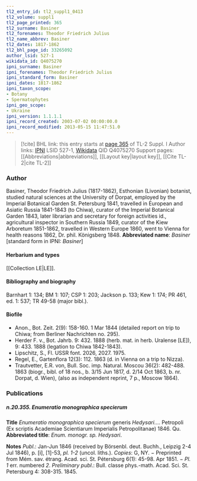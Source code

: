 ```yaml
---
tl2_entry_id: tl2_suppl1_0413
tl2_volume: suppl1
tl2_page_printed: 365
tl2_surname: Basiner
tl2_forenames: Theodor Friedrich Julius
tl2_name_abbrev: Basiner
tl2_dates: 1817-1862
tl2_bhl_page_id: 33265092
author_lsid: 527-1
wikidata_id: Q4075270
ipni_surname: Basiner
ipni_forenames: Theodor Friedrich Julius
ipni_standard_form: Basiner
ipni_dates: 1817-1862
ipni_taxon_scope: 
- Botany
- Spermatophytes
ipni_geo_scope: 
- Ukraine
ipni_version: 1.1.1.1
ipni_record_created: 2003-07-02 00:00:00.0
ipni_record_modified: 2013-05-15 11:47:51.0
---
```


> [!cite] BHL link: this entry starts at [page 365](https://www.biodiversitylibrary.org/page/33265092) of TL-2 Suppl. I
> Author links: [IPNI](https://www.ipni.org/a/527-1) LSID 527-1, [Wikidata](https://www.wikidata.org/wiki/Q4075270) QID Q4075270
> Support pages: [[Abbreviations|abbreviations]], [[Layout key|layout key]], [[Cite TL-2|cite TL-2]]

### Author

Basiner, Theodor Friedrich Julius (1817-1862), Esthonian (Livonian) botanist, studied natural sciences at the University of Dorpat, employed by the Imperial Botanical Garden St. Petersburg 1841, travelled in European and Asiatic Russia 1841-1843 (to Chiwa), curator of the Imperial Botanical Garden 1843, later librarian and secretary for foreign activities id., agricultural inspector in Southern Russia 1849, curator of the Kiew Arboretum 1851-1862, travelled in Western Europe 1860, went to Vienna for health reasons 1862, Dr. phil. Königsberg 1848. 
**Abbreviated name**: *Basiner* \[standard form in IPNI: *Basiner*\]

#### Herbarium and types

[[Collection LE|LE]].

#### Bibliography and biography

Barnhart 1: 134; BM 1: 107; CSP 1: 203; Jackson p. 133; Kew 1: 174; PR 461, ed. 1: 537; TR 49-58 (major bibl.).

#### Biofile

- Anon., Bot. Zeit. 2(9): 158-160. 1 Mar 1844 (detailed report on trip to Chiwa; from Berliner Nachrichten no. 295).
- Herder F. v., Bot. Jahrb. 9: 432. 1888 (herb. mat. in herb. Uralense \[LE\]), 9: 433. 1888 (legation to Chiwa 1842-1843).
- Lipschitz, S., Fl. USSR font. 2026, 2027. 1975.
- Regel, E., Gartenflora 12(3): 112. 1863 (d. in Vienna on a trip to Nizza).
- Trautvetter, E.R. von, Bull. Soc. imp. Natural. Moscou 36(2): 482-488. 1863 (biogr., bibl. of 18 nos., b. 3/15 Jun 1817, d. 2/14 Oct 1863, b. nr. Dorpat, d. Wien), (also as independent reprint, 7 p., Moscow 1864).

### Publications

##### n.20.355. Enumeratio monographica specierum

**Title**
*Enumeratio monographica specierum* generis *Hedysari*.... Petropoli (Ex scriptis Academiae Scientiarum Imperialis Petropolitanae) 1846. Qu.
**Abbreviated title**: *Enum. monogr. sp. Hedysari*.

**Notes**
*Publ*.: Jan-Jun 1846 (received by Börsenbl. deut. Buchh., Leipzig 2-4 Jul 1846), p. \[i\], \[1\]-53, *pl. 1-2* (uncol. liths.). *Copies*: G, NY. − Preprinted from Mém. sav. étrang. Acad. sci. St. Pétersburg 6(1): 45-98. Apr 1851. − *Pl. 1* err. numbered *2*.
*Preliminary publ*.: Bull. classe phys.-math. Acad. Sci. St. Petersburg 4: 308-315. 1845.

